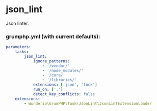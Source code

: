 # json_lint

Json linter.

### grumphp.yml (with current defaults):
````yml
parameters:
    tasks:
        json_lint:
            ignore_patterns:
                - '/vendor/'
                - '/node_modules/'
                - '/core/'
                - '/libraries/'
            extensions: ['json', 'lock']
            run_on: ['.']
            detect_key_conflicts: false
    extensions:
        - Wunderio\GrumPHP\Task\JsonLint\JsonLintExtensionLoader
````
